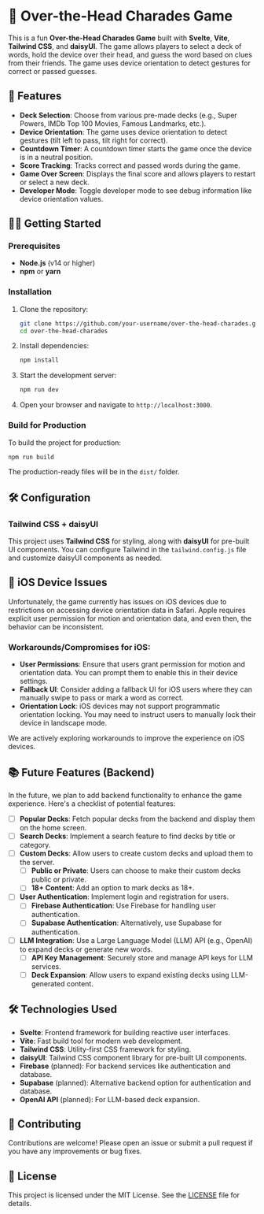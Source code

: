 # 🎉 Over-the-Head Charades Game

This is a fun **Over-the-Head Charades Game** built with **Svelte**, **Vite**, **Tailwind CSS**, and **daisyUI**. The game allows players to select a deck of words, hold the device over their head, and guess the word based on clues from their friends. The game uses device orientation to detect gestures for correct or passed guesses.

## 🚀 Features

- **Deck Selection**: Choose from various pre-made decks (e.g., Super Powers, IMDb Top 100 Movies, Famous Landmarks, etc.).
- **Device Orientation**: The game uses device orientation to detect gestures (tilt left to pass, tilt right for correct).
- **Countdown Timer**: A countdown timer starts the game once the device is in a neutral position.
- **Score Tracking**: Tracks correct and passed words during the game.
- **Game Over Screen**: Displays the final score and allows players to restart or select a new deck.
- **Developer Mode**: Toggle developer mode to see debug information like device orientation values.

## 🧑‍💻 Getting Started

### Prerequisites

- **Node.js** (v14 or higher)
- **npm** or **yarn**

### Installation

1. Clone the repository:

   ```bash
   git clone https://github.com/your-username/over-the-head-charades.git
   cd over-the-head-charades
   ```

2. Install dependencies:

   ```bash
   npm install
   ```

3. Start the development server:

   ```bash
   npm run dev
   ```

4. Open your browser and navigate to `http://localhost:3000`.

### Build for Production

To build the project for production:

```bash
npm run build
```

The production-ready files will be in the `dist/` folder.

## 🛠 Configuration

### Tailwind CSS + daisyUI

This project uses **Tailwind CSS** for styling, along with **daisyUI** for pre-built UI components. You can configure Tailwind in the `tailwind.config.js` file and customize daisyUI components as needed.

## 📱 iOS Device Issues

Unfortunately, the game currently has issues on iOS devices due to restrictions on accessing device orientation data in Safari. Apple requires explicit user permission for motion and orientation data, and even then, the behavior can be inconsistent.

### Workarounds/Compromises for iOS:

- **User Permissions**: Ensure that users grant permission for motion and orientation data. You can prompt them to enable this in their device settings.
- **Fallback UI**: Consider adding a fallback UI for iOS users where they can manually swipe to pass or mark a word as correct.
- **Orientation Lock**: iOS devices may not support programmatic orientation locking. You may need to instruct users to manually lock their device in landscape mode.

We are actively exploring workarounds to improve the experience on iOS devices.

## 📚 Future Features (Backend)

In the future, we plan to add backend functionality to enhance the game experience. Here's a checklist of potential features:

- [ ] **Popular Decks**: Fetch popular decks from the backend and display them on the home screen.
- [ ] **Search Decks**: Implement a search feature to find decks by title or category.
- [ ] **Custom Decks**: Allow users to create custom decks and upload them to the server.
  - [ ] **Public or Private**: Users can choose to make their custom decks public or private.
  - [ ] **18+ Content**: Add an option to mark decks as 18+.
- [ ] **User Authentication**: Implement login and registration for users.
  - [ ] **Firebase Authentication**: Use Firebase for handling user authentication.
  - [ ] **Supabase Authentication**: Alternatively, use Supabase for authentication.
- [ ] **LLM Integration**: Use a Large Language Model (LLM) API (e.g., OpenAI) to expand decks or generate new words.
  - [ ] **API Key Management**: Securely store and manage API keys for LLM services.
  - [ ] **Deck Expansion**: Allow users to expand existing decks using LLM-generated content.

## 🛠 Technologies Used

- **Svelte**: Frontend framework for building reactive user interfaces.
- **Vite**: Fast build tool for modern web development.
- **Tailwind CSS**: Utility-first CSS framework for styling.
- **daisyUI**: Tailwind CSS component library for pre-built UI components.
- **Firebase** (planned): For backend services like authentication and database.
- **Supabase** (planned): Alternative backend option for authentication and database.
- **OpenAI API** (planned): For LLM-based deck expansion.

## 🤝 Contributing

Contributions are welcome! Please open an issue or submit a pull request if you have any improvements or bug fixes.

## 📄 License

This project is licensed under the MIT License. See the [LICENSE](LICENSE) file for details.
